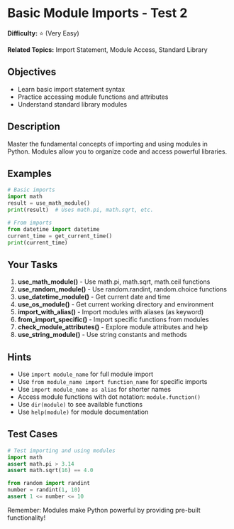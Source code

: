 # Basic Module Imports - Test 2

**Difficulty:** ⭐ (Very Easy)

**Related Topics:** Import Statement, Module Access, Standard Library

## Objectives

- Learn basic import statement syntax
- Practice accessing module functions and attributes
- Understand standard library modules

## Description

Master the fundamental concepts of importing and using modules in Python. Modules allow you to organize code and access powerful libraries.

## Examples

```python
# Basic imports
import math
result = use_math_module()
print(result)  # Uses math.pi, math.sqrt, etc.

# From imports
from datetime import datetime
current_time = get_current_time()
print(current_time)
```

## Your Tasks

1. **use_math_module()** - Use math.pi, math.sqrt, math.ceil functions
2. **use_random_module()** - Use random.randint, random.choice functions
3. **use_datetime_module()** - Get current date and time
4. **use_os_module()** - Get current working directory and environment
5. **import_with_alias()** - Import modules with aliases (as keyword)
6. **from_import_specific()** - Import specific functions from modules
7. **check_module_attributes()** - Explore module attributes and help
8. **use_string_module()** - Use string constants and methods

## Hints

- Use `import module_name` for full module import
- Use `from module_name import function_name` for specific imports
- Use `import module_name as alias` for shorter names
- Access module functions with dot notation: `module.function()`
- Use `dir(module)` to see available functions
- Use `help(module)` for module documentation

## Test Cases

```python
# Test importing and using modules
import math
assert math.pi > 3.14
assert math.sqrt(16) == 4.0

from random import randint
number = randint(1, 10)
assert 1 <= number <= 10
```

Remember: Modules make Python powerful by providing pre-built functionality!
